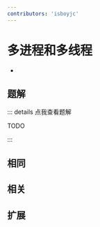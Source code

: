 ```yaml
---
contributors: 'isboyjc'
---
```


# 多进程和多线程

- 



## 题解

::: details 点我查看题解

  TODO

:::



## 相同


## 相关


## 扩展

